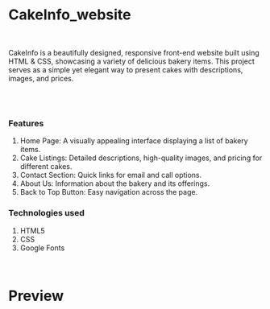# CakeInfo_website
<br>
<p>CakeInfo is a beautifully designed, responsive front-end website built using HTML & CSS, showcasing a variety of delicious bakery items. This project serves as a simple yet elegant way to present cakes with descriptions, images, and prices.</p>

<br><br>

<h3>Features</h3>
<ol>
<li>Home Page: A visually appealing interface displaying a list of bakery items.</li>
<li>Cake Listings: Detailed descriptions, high-quality images, and pricing for different cakes.</li>
<li>Contact Section: Quick links for email and call options.</li>
<li>About Us: Information about the bakery and its offerings.</li>
<li>Back to Top Button: Easy navigation across the page.</li>
</ol>

<h3>Technologies used</h3>
<ol>
<li>HTML5</li>
<li>CSS</li>
<li>Google Fonts</li>
</ol>
<br>

<h1>Preview</h1>